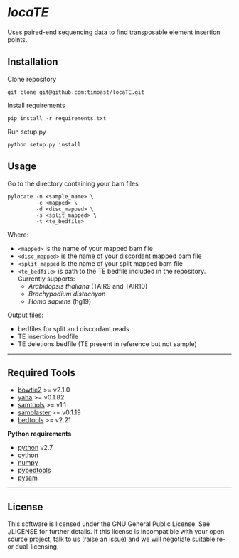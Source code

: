 *locaTE*
======

Uses paired-end sequencing data to find transposable element insertion points.

Installation
-----

Clone repository

```
git clone git@github.com:timoast/locaTE.git
```

Install requirements

```
pip install -r requirements.txt
```

Run setup.py

```
python setup.py install
```

Usage
-----

Go to the directory containing your bam files

```
pylocate -n <sample_name> \
         -c <mapped> \
         -d <disc_mapped> \
         -s <split_mapped> \
         -t <te_bedfile>
```

Where:

  * `<mapped>` is the name of your mapped bam file
  * `<disc_mapped>` is the name of your discordant mapped bam file
  * `<split_mapped` is the name of your split mapped bam file
  * `<te_bedfile>` is path to the TE bedfile included in the repository. Currently supports:  
      - *Arabidopsis thaliana* (TAIR9 and TAIR10)
      - *Brachypodium distachyon*
      - *Homo sapiens* (hg19)

Output files:

  * bedfiles for split and discordant reads
  * TE insertions bedfile
  * TE deletions bedfile (TE present in reference but not sample)

---
Required Tools
-------------

* [bowtie2](http://bowtie-bio.sourceforge.net/bowtie2/index.shtml) >= v2.1.0
* [yaha](https://github.com/GregoryFaust/yaha) >= v0.1.82
* [samtools](http://www.htslib.org/download/) >= v1.1
* [samblaster](https://github.com/GregoryFaust/samblaster) >= v0.1.19
* [bedtools](http://bedtools.readthedocs.org/en/latest/) >= v2.21


**Python requirements**

* [python](https://www.python.org) v2.7
* [cython](http://docs.cython.org/index.html)
* [numpy](http://www.numpy.org/)
* [pybedtools](http://pythonhosted.org/pybedtools/)
* [pysam](http://pysam.readthedocs.org/en/latest/)

---
License
-------

This software is licensed under the GNU General Public License. See ./LICENSE
for further details. If this license is incompatible with your open source
project, talk to us (raise an issue) and we will negotiate suitable re- or
dual-licensing.
